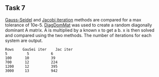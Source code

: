 ## Task 7

[Gauss-Seidel](https://lsdroubay.github.io/math5610/softwaremanual/GaussSeidel) and [Jacobi iteration](https://lsdroubay.github.io/math5610/softwaremanual/JacobiIteration) methods are compared
for a max tolerance of 10e-5. [DiagDomMat](https://lsdroubay.github.io/math5610/softwaremanual/DiagonalMatrix) was used to create a random diagonally dominant A matrix. A is multiplied by a known x
to get a b. x is then solved and compared using the two methods. The number of iterations for each system are output.

```
Rows    GauSei iter    Jac iter
5         5          6
100      10          39
700      12          224
1200     12          395
3000     13          942
```
